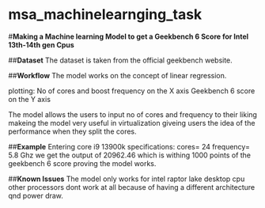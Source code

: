 # msa_machinelearnging_task 
#**Making a Machine learning Model to get a Geekbench 6 Score for Intel 13th-14th gen Cpus**

##**Dataset**
The dataset is taken from the official geekbench website.

##**Workflow**
The model works on the concept of linear regression.

plotting: No of cores and boost frequency on the X axis
          Geekbench 6 score on the Y axis 
          
The model allows the users to input no of cores and frequency to their liking makeing the model very useful in virtualization giveing users the idea of the performance when they split the cores.

##**Example**
Entering core i9 13900k specifications: cores= 24 frequency= 5.8 Ghz
we get the output of 20962.46 which is withing 1000 points of the geekbench 6 score proving the model works.

##**Known Issues**
The model only works for intel raptor lake desktop cpu other processors dont work at all because of having a different architecture qnd power draw.
